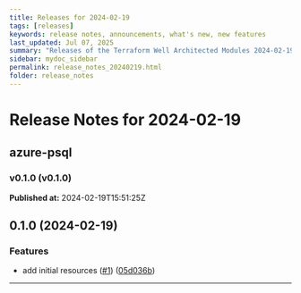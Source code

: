 ```yaml
---
title: Releases for 2024-02-19
tags: [releases]
keywords: release notes, announcements, what's new, new features
last_updated: Jul 07, 2025
summary: "Releases of the Terraform Well Architected Modules 2024-02-19"
sidebar: mydoc_sidebar
permalink: release_notes_20240219.html
folder: release_notes
---
```


# Release Notes for 2024-02-19

## azure-psql
### v0.1.0 (v0.1.0)
**Published at:** 2024-02-19T15:51:25Z

## 0.1.0 (2024-02-19)


### Features

* add initial resources ([#1](https://github.com/CloudNationHQ/terraform-azure-psql/issues/1)) ([05d036b](https://github.com/CloudNationHQ/terraform-azure-psql/commit/05d036b765f6779f419251d9b8dd37b5f5bad847))

---


